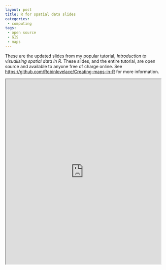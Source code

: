 ```yaml
---
layout: post
title: R for spatial data slides
categories:
 - computing
tags:
 - open source
 - GIS
 - maps
---
```



These are the updated slides from my popular tutorial, *Introduction to
visualising spatial data in R*. These slides, and the entire tutorial, are open
source and available to anyone free of charge online. See
https://github.com/Robinlovelace/Creating-maps-in-R for more information.

<iframe style='width: 100%; height: 600px' src="http://rpubs.com/RobinLovelace/65399"></iframe>
